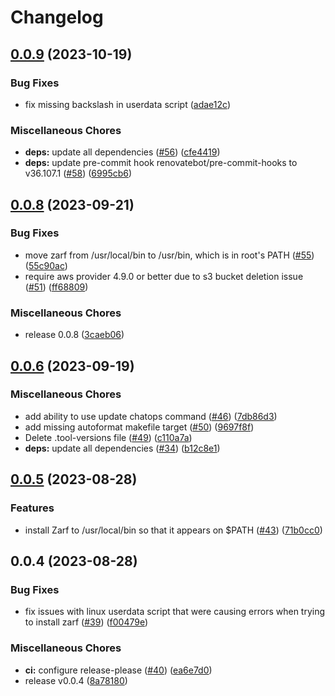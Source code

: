 # Changelog

## [0.0.9](https://github.com/defenseunicorns/terraform-aws-uds-bastion/compare/v0.0.8...v0.0.9) (2023-10-19)


### Bug Fixes

* fix missing backslash in userdata script ([adae12c](https://github.com/defenseunicorns/terraform-aws-uds-bastion/commit/adae12c69f5842baeda424c41054500b95323f97))


### Miscellaneous Chores

* **deps:** update all dependencies ([#56](https://github.com/defenseunicorns/terraform-aws-uds-bastion/issues/56)) ([cfe4419](https://github.com/defenseunicorns/terraform-aws-uds-bastion/commit/cfe4419a2b4cde4cf57f891a11df7308358eff73))
* **deps:** update pre-commit hook renovatebot/pre-commit-hooks to v36.107.1 ([#58](https://github.com/defenseunicorns/terraform-aws-uds-bastion/issues/58)) ([6995cb6](https://github.com/defenseunicorns/terraform-aws-uds-bastion/commit/6995cb69e69e9ee4d9441a6afe0701393afba4ec))

## [0.0.8](https://github.com/defenseunicorns/terraform-aws-uds-bastion/compare/v0.0.6...v0.0.8) (2023-09-21)


### Bug Fixes

* move zarf from /usr/local/bin to /usr/bin, which is in root's PATH ([#55](https://github.com/defenseunicorns/terraform-aws-uds-bastion/issues/55)) ([55c90ac](https://github.com/defenseunicorns/terraform-aws-uds-bastion/commit/55c90ac2c6d65b48c26567a322f4dbfc17d98ff0))
* require aws provider 4.9.0 or better due to s3 bucket deletion issue ([#51](https://github.com/defenseunicorns/terraform-aws-uds-bastion/issues/51)) ([ff68809](https://github.com/defenseunicorns/terraform-aws-uds-bastion/commit/ff6880985547082ebc6a7055e7d79e8c807211dd))


### Miscellaneous Chores

* release 0.0.8 ([3caeb06](https://github.com/defenseunicorns/terraform-aws-uds-bastion/commit/3caeb0611eca49415e9719f8f6bfe170af222374))

## [0.0.6](https://github.com/defenseunicorns/terraform-aws-uds-bastion/compare/v0.0.5...v0.0.6) (2023-09-19)


### Miscellaneous Chores

* add ability to use update chatops command ([#46](https://github.com/defenseunicorns/terraform-aws-uds-bastion/issues/46)) ([7db86d3](https://github.com/defenseunicorns/terraform-aws-uds-bastion/commit/7db86d3b008560a87efd5713a37ef1c87a1a0c95))
* add missing autoformat makefile target ([#50](https://github.com/defenseunicorns/terraform-aws-uds-bastion/issues/50)) ([9697f8f](https://github.com/defenseunicorns/terraform-aws-uds-bastion/commit/9697f8f7d567d424d77255d42aeed9f1fc3e62a2))
* Delete .tool-versions file ([#49](https://github.com/defenseunicorns/terraform-aws-uds-bastion/issues/49)) ([c110a7a](https://github.com/defenseunicorns/terraform-aws-uds-bastion/commit/c110a7a6302aa48974e8e9b98951063b83f8bbf2))
* **deps:** update all dependencies ([#34](https://github.com/defenseunicorns/terraform-aws-uds-bastion/issues/34)) ([b12c8e1](https://github.com/defenseunicorns/terraform-aws-uds-bastion/commit/b12c8e1a6282b38b534bef84eaab133f428ba63c))

## [0.0.5](https://github.com/defenseunicorns/terraform-aws-uds-bastion/compare/v0.0.4...v0.0.5) (2023-08-28)


### Features

* install Zarf to /usr/local/bin so that it appears on $PATH ([#43](https://github.com/defenseunicorns/terraform-aws-uds-bastion/issues/43)) ([71b0cc0](https://github.com/defenseunicorns/terraform-aws-uds-bastion/commit/71b0cc038c96569ac22541ba1bdd70c30ea828f3))

## 0.0.4 (2023-08-28)


### Bug Fixes

* fix issues with linux userdata script that were causing errors when trying to install zarf ([#39](https://github.com/defenseunicorns/terraform-aws-uds-bastion/issues/39)) ([f00479e](https://github.com/defenseunicorns/terraform-aws-uds-bastion/commit/f00479eb38dcd1f37a3e15cea69bdd7686f8dc70))


### Miscellaneous Chores

* **ci:** configure release-please ([#40](https://github.com/defenseunicorns/terraform-aws-uds-bastion/issues/40)) ([ea6e7d0](https://github.com/defenseunicorns/terraform-aws-uds-bastion/commit/ea6e7d0bb0101b5ad6ebe5fdbf9efb9c93c5feb9))
* release v0.0.4 ([8a78180](https://github.com/defenseunicorns/terraform-aws-uds-bastion/commit/8a78180ae500d540a142e321f54be093f8cdbcbc))
